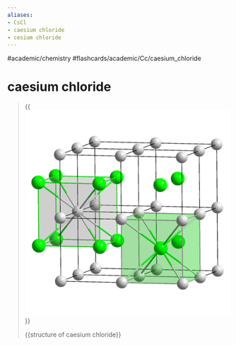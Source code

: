 ```yaml
---
aliases:
- CsCl
- caesium chloride
- cesium chloride
---
```


#academic/chemistry #flashcards/academic/Cc/caesium_chloride

# caesium chloride

> {{![CsCl polyhedra](../attachments/CsCl%20polyhedra.png)}}
>
> {{structure of caesium chloride}} <!--SR:!2023-04-09,4,270!2023-04-09,4,270-->

